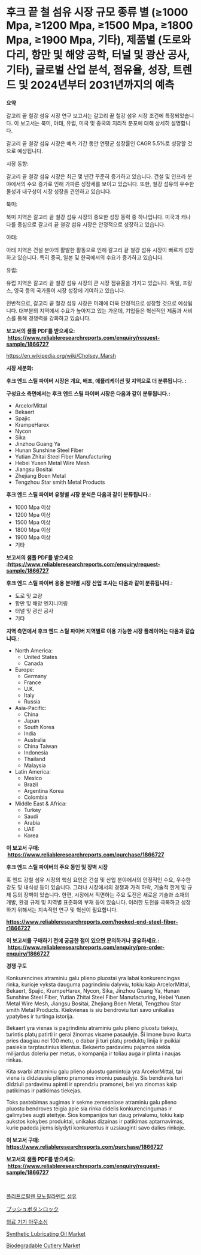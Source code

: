 <p><h1>후크 끝 철 섬유 시장 규모 종류 별 (≥1000 Mpa, ≥1200 Mpa, ≥1500 Mpa, ≥1800 Mpa, ≥1900 Mpa, 기타), 제품별 (도로와 다리, 항만 및 해양 공학, 터널 및 광산 공사, 기타), 글로벌 산업 분석, 점유율, 성장, 트렌드 및 2024년부터 2031년까지의 예측</h1></p><p><strong>요약</strong></p>
<p><p>갈고리 끝 철강 섬유 시장 연구 보고서는 갈고리 끝 철강 섬유 시장 조건에 특정되었습니다. 이 보고서는 북미, 아태, 유럽, 미국 및 중국의 지리적 분포에 대해 상세히 설명합니다. </p><p>갈고리 끝 철강 섬유 시장은 예측 기간 동안 연평균 성장률인 CAGR 5.5%로 성장할 것으로 예상됩니다.</p><p>시장 동향:</p><p>갈고리 끝 철강 섬유 시장은 최근 몇 년간 꾸준히 증가하고 있습니다. 건설 및 인프라 분야에서의 수요 증가로 인해 가파른 성장세를 보이고 있습니다. 또한, 철강 섬유의 우수한 물성과 내구성이 시장 성장을 견인하고 있습니다.</p><p>북미:</p><p>북미 지역은 갈고리 끝 철강 섬유 시장의 중요한 성장 동력 중 하나입니다. 미국과 캐나다를 중심으로 갈고리 끝 철강 섬유 시장은 안정적으로 성장하고 있습니다.</p><p>아태:</p><p>아태 지역은 건설 분야의 활발한 활동으로 인해 갈고리 끝 철강 섬유 시장이 빠르게 성장하고 있습니다. 특히 중국, 일본 및 한국에서의 수요가 증가하고 있습니다.</p><p>유럽:</p><p>유럽 지역은 갈고리 끝 철강 섬유 시장의 큰 시장 점유율을 가지고 있습니다. 독일, 프랑스, 영국 등의 국가들이 시장 성장에 기여하고 있습니다.</p><p>전반적으로, 갈고리 끝 철강 섬유 시장은 미래에 더욱 안정적으로 성장할 것으로 예상됩니다. 대부분의 지역에서 수요가 높아지고 있는 가운데, 기업들은 혁신적인 제품과 서비스를 통해 경쟁력을 강화하고 있습니다.</p></p>
<p><strong>보고서의 샘플 PDF를 받으세요: &nbsp;<a href="https://www.reliableresearchreports.com/enquiry/request-sample/1866727">https://www.reliableresearchreports.com/enquiry/request-sample/1866727</a></strong></p>
<p><a href="https://en.wikipedia.org/wiki/Cholsey_Marsh">https://en.wikipedia.org/wiki/Cholsey_Marsh</a></p>
<p><strong>시장 세분화:</strong></p>
<p><strong> 후크 엔드 스틸 파이버 시장은 개요, 배포, 애플리케이션 및 지역으로 더 분류됩니다. :</strong></p>
<p><strong>구성요소 측면에서는 후크 엔드 스틸 파이버 시장은 다음과 같이 분류됩니다.:</strong></p>
<p><ul><li>ArcelorMittal</li><li>Bekaert</li><li>Spajic</li><li>KrampeHarex</li><li>Nycon</li><li>Sika</li><li>Jinzhou Guang Ya</li><li>Hunan Sunshine Steel Fiber</li><li>Yutian Zhitai Steel Fiber Manufacturing</li><li>Hebei Yusen Metal Wire Mesh</li><li>Jiangsu Bositai</li><li>Zhejiang Boen Metal</li><li>Tengzhou Star smith Metal Products</li></ul></p>
<p><strong> 후크 엔드 스틸 파이버 유형별 시장 분석은 다음과 같이 분류됩니다.:</strong></p>
<p><ul><li>1000 Mpa 이상</li><li>1200 Mpa 이상</li><li>1500 Mpa 이상</li><li>1800 Mpa 이상</li><li>1900 Mpa 이상</li><li>기타</li></ul></p>
<p><strong>보고서의 샘플 PDF를 받으세요 :<a href="https://www.reliableresearchreports.com/enquiry/request-sample/1866727">https://www.reliableresearchreports.com/enquiry/request-sample/1866727</a></strong></p>
<p><strong> 후크 엔드 스틸 파이버 응용 분야별 시장 산업 조사는 다음과 같이 분류됩니다.:</strong></p>
<p><ul><li>도로 및 교량</li><li>항만 및 해양 엔지니어링</li><li>터널 및 광산 공사</li><li>기타</li></ul></p>
<p><strong>지역 측면에서 후크 엔드 스틸 파이버 지역별로 이용 가능한 시장 플레이어는 다음과 같습니다.:</strong></p>
<p><ul>
    <li>
        North America:
        <ul>
            <li>United States</li>
            <li>Canada</li>
        </ul>
    </li>
    <li>
        Europe:
        <ul>
            <li>Germany</li>
            <li>France</li>
            <li>U.K.</li>
            <li>Italy</li>
            <li>Russia</li>
        </ul>
    </li>
    <li>
        Asia-Pacific:
        <ul>
            <li>China</li>
            <li>Japan</li>
            <li>South Korea</li>
            <li>India</li>
            <li>Australia</li>
            <li>China Taiwan</li>
            <li>Indonesia</li>
            <li>Thailand</li>
            <li>Malaysia</li>
        </ul>
    </li>
    <li>
        Latin America:
        <ul>
            <li>Mexico</li>
            <li>Brazil</li>
            <li>Argentina Korea</li>
            <li>Colombia</li>
        </ul>
    </li>
    <li>
        Middle East & Africa:
        <ul>
            <li>Turkey</li>
            <li>Saudi</li>
            <li>Arabia</li>
            <li>UAE</li>
            <li>Korea</li>
        </ul>
    </li>
    </ul></p>
<p><strong>이 보고서 구매: &nbsp;<a href="https://www.reliableresearchreports.com/purchase/1866727">https://www.reliableresearchreports.com/purchase/1866727</a></strong></p>
<p><strong>후크 엔드 스틸 파이버의 주요 동인 및 장벽 시장</strong></p>
<p><p>훅 엔드 강철 섬유 시장의 핵심 요인은 건설 및 산업 분야에서의 안정적인 수요, 우수한 강도 및 내식성 등이 있습니다. 그러나 시장에서의 경쟁과 가격 하락, 기술적 한계 및 규제 등의 장벽이 있습니다. 한편, 시장에서 직면하는 주요 도전은 새로운 기술과 소재의 개발, 환경 규제 및 지역별 표준화의 부재 등이 있습니다. 이러한 도전을 극복하고 성장하기 위해서는 지속적인 연구 및 혁신이 필요합니다.</p></p>
<p><strong><a href="https://www.reliableresearchreports.com/hooked-end-steel-fiber-r1866727">https://www.reliableresearchreports.com/hooked-end-steel-fiber-r1866727</a></strong></p>
<p><strong>이 보고서를 구매하기 전에 궁금한 점이 있으면 문의하거나 공유하세요.: &nbsp;<a href="https://www.reliableresearchreports.com/enquiry/pre-order-enquiry/1866727">https://www.reliableresearchreports.com/enquiry/pre-order-enquiry/1866727</a></strong></p>
<p><strong>경쟁 구도</strong></p>
<p><p>Konkurencines atraminiu galu plieno pluostai yra labai konkurencingas rinka, kurioje vyksta dauguma pagrindiniu dalyviu, tokiu kaip ArcelorMittal, Bekaert, Spajic, KrampeHarex, Nycon, Sika, Jinzhou Guang Ya, Hunan Sunshine Steel Fiber, Yutian Zhitai Steel Fiber Manufacturing, Hebei Yusen Metal Wire Mesh, Jiangsu Bositai, Zhejiang Boen Metal, Tengzhou Star smith Metal Products. Kiekvienas is siu bendroviu turi savo unikalias ypatybes ir turtinga istorija.</p><p>Bekaert yra vienas is pagrindiniu atraminiu galu plieno pluostu tiekeju, turintis platų patirti ir gerai žinomas visame pasaulyje. Ši imone buvo ikurta pries daugiau nei 100 metu, o dabar ji turi platų produktų linija ir puikiai pasiekia tarptautinius klientus. Bekaerto pardavimu pajamos siekia milijardus doleriu per metus, o kompanija ir toliau auga ir plinta i naujas rinkas.</p><p>Kita svarbi atraminiu galu plieno pluostu gamintoja yra ArcelorMittal, tai viena is didziausiu plieno pramones imoniu pasaulyje. Sis bendravis turi didziuli pardavimu apimti ir sprendziu pramonei, bei yra zinomas kaip patikimas ir patikimas tiekejas.</p><p>Toks pastebimas augimas ir sekme zemesniose atraminiu galu plieno pluostu bendroves teigia apie sia rinka didelis konkurencingumas ir galimybes augti ateityje. Šios kompanijos turi daug privalumu, tokiu kaip aukstos kokybes produktai, unikalus dizainas ir patikimas aptarnavimas, kurie padeda jiems islydyti konkurentus ir uzsiauginti savo dalies rinkoje.</p></p>
<p><strong>이 보고서 구매: &nbsp; <a href="https://www.reliableresearchreports.com/purchase/1866727">https://www.reliableresearchreports.com/purchase/1866727</a></strong></p>
<p><strong>보고서의 샘플 PDF를 받으세요: &nbsp;<a href="https://www.reliableresearchreports.com/enquiry/request-sample/1866727">https://www.reliableresearchreports.com/enquiry/request-sample/1866727</a></strong><strong></strong></p>
<p>&nbsp;</p>
<p><p><a href="https://github.com/LuckeyCorbin/Market-Research-Report-List-2/blob/main/911207841598.md">폴리프로필렌 모노필라멘트 섬유</a></p><p><a href="https://github.com/RandallRunte2023/Market-Research-Report-List-2/blob/main/170594631957.md">プッシュボタンロック</a></p><p><a href="https://github.com/shampaakter36/Market-Research-Report-List-2/blob/main/791189641597.md">의료 기기 아웃소싱</a></p><p><a href="https://github.com/michealerrygz/Market-Research-Report-List-1/blob/main/synthetic-lubricating-oil-market.md">Synthetic Lubricating Oil Market</a></p><p><a href="https://github.com/abigailsutherland7889/Market-Research-Report-List-1/blob/main/biodegradable-cutlery-market.md">Biodegradable Cutlery Market</a></p></p>